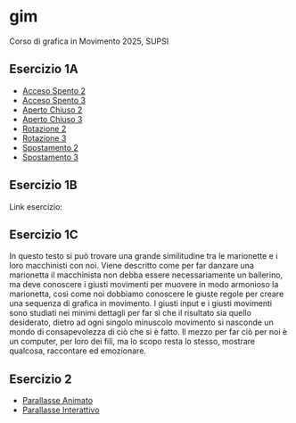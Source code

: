# gim
Corso di grafica in Movimento 2025, SUPSI

## Esercizio 1A
- [Acceso Spento 2](https://martinazemp.github.io/gim/Esercizio_1A/acceso_spento_2.html)
- [Acceso Spento 3](https://martinazemp.github.io/gim/Esercizio_1A/acceso_spento_3.html)
- [Aperto Chiuso 2](https://martinazemp.github.io/gim/esercizio_1a/aperto_chiuso_2.html)
- [Aperto Chiuso 3](https://martinazemp.github.io/gim/esercizio_1a/aperto_chiuso_3.html)
- [Rotazione 2](https://martinazemp.github.io/gim/esercizio_1a/rotazione_2.html)
- [Rotazione 3](https://martinazemp.github.io/gim/esercizio_1a/rotazione_3.html)
- [Spostamento 2](https://martinazemp.github.io/gim/esercizio_1a/spostamento_2.html)
- [Spostamento 3](https://martinazemp.github.io/gim/esercizio_1a/spostamento_3.html)
 

## Esercizio 1B
Link esercizio:

## Esercizio 1C
In questo testo si può trovare una grande similitudine tra le marionette e i loro macchinisti con noi. Viene descritto come per far danzare una marionetta il macchinista non debba essere necessariamente un ballerino, ma deve conoscere i giusti movimenti per muovere in modo armonioso la marionetta, così come noi dobbiamo conoscere le giuste regole per creare una sequenza di grafica in movimento. I giusti input e i giusti movimenti sono studiati nei minimi dettagli per far sì che il risultato sia quello desiderato, dietro ad ogni singolo minuscolo movimento si nasconde un mondo di consapevolezza di ciò che si è fatto.
Il mezzo per far ciò per noi è un computer, per loro dei fili, ma lo scopo resta lo stesso, mostrare qualcosa, raccontare ed emozionare.

## Esercizio 2
- [Parallasse Animato](https://martinazemp.github.io/gim/esercizio_2/index_animato.html)
- [Parallasse Interattivo](https://martinazemp.github.io/gim/esercizio_2/index_interattivo.html)


